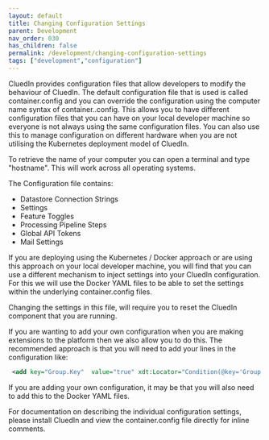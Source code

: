 ```yaml
---
layout: default
title: Changing Configuration Settings
parent: Development
nav_order: 030
has_children: false
permalink: /development/changing-configuration-settings
tags: ["development","configuration"]
---
```


CluedIn provides configuration files that allow developers to modify the behaviour of CluedIn. The default configuration file that is used is called container.config and you can override the configuration using the computer name syntax of container.<Your Computer Name>.config. This allows you to have different configuration files that you can have on your local developer machine so everyone is not always using the same configuration files. You can also use this to manage configuration on different hardware when you are not utilising the Kubernetes deployment model of CluedIn.

To retrieve the name of your computer you can open a terminal and type "hostname". This will work across all operating systems. 

The Configuration file contains:

- Datastore Connection Strings
- Settings
- Feature Toggles
- Processing Pipeline Steps
- Global API Tokens
- Mail Settings

If you are deploying using the Kubernetes / Docker approach or are using this approach on your local developer machine, you will find that you can use a different mechanism to inject settings into your CluedIn configuration. For this we will use the Docker YAML files to be able to set the settings within the underlying container.config files. 

Changing the settings in this file, will require you to reset the CluedIn component that you are running. 

If you are wanting to add your own configuration when you are making extensions to the platform then we also allow you to do this. The recommended approach is that you will need to add your lines in the configuration like: 

```xml
 <add key="Group.Key"  value="true" xdt:Locator="Condition(@key='Group.Key')" xdt:Transform="Replace" />
```

If you are adding your own configuration, it may be that you will also need to add this to the Docker YAML files. 

For documentation on describing the individual configuration settings, please install CluedIn and view the container.config file directly for inline comments. 